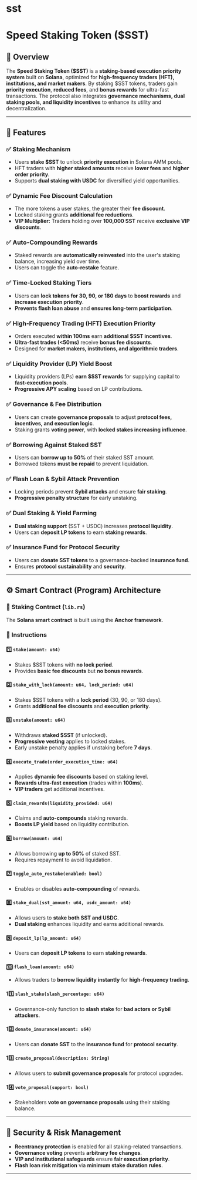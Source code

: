 # sst

# Speed Staking Token ($SST)

## 🚀 Overview

The **Speed Staking Token ($SST)** is a **staking-based execution priority system** built on **Solana**, optimized for **high-frequency traders (HFT), institutions, and market makers**. By staking $SST tokens, traders gain **priority execution**, **reduced fees**, and **bonus rewards** for ultra-fast transactions. The protocol also integrates **governance mechanisms, dual staking pools, and liquidity incentives** to enhance its utility and decentralization.

---

## 📌 Features

### ✅ Staking Mechanism
- Users **stake $SST** to unlock **priority execution** in Solana AMM pools.
- HFT traders with **higher staked amounts** receive **lower fees** and **higher order priority**.
- Supports **dual staking with USDC** for diversified yield opportunities.

### ✅ Dynamic Fee Discount Calculation
- The more tokens a user stakes, the greater their **fee discount**.
- Locked staking grants **additional fee reductions**.
- **VIP Multiplier:** Traders holding over **100,000 SST** receive **exclusive VIP discounts**.

### ✅ Auto-Compounding Rewards
- Staked rewards are **automatically reinvested** into the user's staking balance, increasing yield over time.
- Users can toggle the **auto-restake** feature.

### ✅ Time-Locked Staking Tiers
- Users can **lock tokens for 30, 90, or 180 days** to **boost rewards** and **increase execution priority**.
- **Prevents flash loan abuse** and **ensures long-term participation**.

### ✅ High-Frequency Trading (HFT) Execution Priority
- Orders executed **within 100ms** earn **additional $SST incentives**.
- **Ultra-fast trades (<50ms)** receive **bonus fee discounts**.
- Designed for **market makers, institutions, and algorithmic traders**.

### ✅ Liquidity Provider (LP) Yield Boost
- Liquidity providers (LPs) **earn $SST rewards** for supplying capital to **fast-execution pools**.
- **Progressive APY scaling** based on LP contributions.

### ✅ Governance & Fee Distribution
- Users can create **governance proposals** to adjust **protocol fees, incentives, and execution logic**.
- Staking grants **voting power**, with **locked stakes increasing influence**.

### ✅ Borrowing Against Staked SST
- Users can **borrow up to 50%** of their staked SST amount.
- Borrowed tokens **must be repaid** to prevent liquidation.

### ✅ Flash Loan & Sybil Attack Prevention
- Locking periods prevent **Sybil attacks** and ensure **fair staking**.
- **Progressive penalty structure** for early unstaking.

### ✅ Dual Staking & Yield Farming
- **Dual staking support** (SST + USDC) increases **protocol liquidity**.
- Users can **deposit LP tokens** to earn **staking rewards**.

### ✅ Insurance Fund for Protocol Security
- Users can **donate SST tokens** to a governance-backed **insurance fund**.
- Ensures **protocol sustainability** and **security**.

---

## ⚙️ Smart Contract (Program) Architecture

### 📄 **Staking Contract (`lib.rs`)**
The **Solana smart contract** is built using the **Anchor framework**.

### **🔹 Instructions**
#### 1️⃣ `stake(amount: u64)`
- Stakes $SST tokens with **no lock period**.
- Provides **basic fee discounts** but **no bonus rewards**.

#### 2️⃣ `stake_with_lock(amount: u64, lock_period: u64)`
- Stakes $SST tokens with a **lock period** (30, 90, or 180 days).
- Grants **additional fee discounts** and **execution priority**.

#### 3️⃣ `unstake(amount: u64)`
- Withdraws **staked $SST** (if unlocked).
- **Progressive vesting** applies to locked stakes.
- Early unstake penalty applies if unstaking before **7 days**.

#### 4️⃣ `execute_trade(order_execution_time: u64)`
- Applies **dynamic fee discounts** based on staking level.
- **Rewards ultra-fast execution** (trades within **100ms**).
- **VIP traders** get additional incentives.

#### 5️⃣ `claim_rewards(liquidity_provided: u64)`
- Claims and **auto-compounds** staking rewards.
- **Boosts LP yield** based on liquidity contribution.

#### 6️⃣ `borrow(amount: u64)`
- Allows borrowing **up to 50%** of staked SST.
- Requires repayment to avoid liquidation.

#### 7️⃣ `toggle_auto_restake(enabled: bool)`
- Enables or disables **auto-compounding** of rewards.

#### 8️⃣ `stake_dual(sst_amount: u64, usdc_amount: u64)`
- Allows users to **stake both SST and USDC**.
- **Dual staking** enhances liquidity and earns additional rewards.

#### 9️⃣ `deposit_lp(lp_amount: u64)`
- Users can **deposit LP tokens** to earn **staking rewards**.

#### 🔟 `flash_loan(amount: u64)`
- Allows traders to **borrow liquidity instantly** for **high-frequency trading**.

#### 11️⃣ `slash_stake(slash_percentage: u64)`
- Governance-only function to **slash stake** for **bad actors or Sybil attackers**.

#### 12️⃣ `donate_insurance(amount: u64)`
- Users can **donate SST** to the **insurance fund** for **protocol security**.

#### 13️⃣ `create_proposal(description: String)`
- Allows users to **submit governance proposals** for protocol upgrades.

#### 14️⃣ `vote_proposal(support: bool)`
- Stakeholders **vote on governance proposals** using their staking balance.

---

## 📜 Security & Risk Management
- **Reentrancy protection** is enabled for all staking-related transactions.
- **Governance voting** prevents **arbitrary fee changes**.
- **VIP and institutional safeguards** ensure **fair execution priority**.
- **Flash loan risk mitigation** via **minimum stake duration rules**.

---
